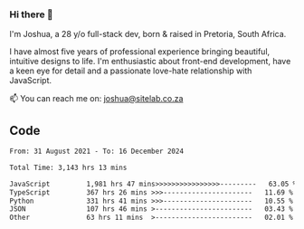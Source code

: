 ### Hi there 👋

I'm Joshua, a 28 y/o full-stack dev, born & raised in Pretoria, South Africa. 

I have almost five years of professional experience bringing beautiful, intuitive designs to life. I'm enthusiastic about front-end development, have a keen eye for detail and a passionate love-hate relationship with JavaScript.

📫 You can reach me on: joshua@sitelab.co.za

## **Code**

<!--START_SECTION:waka-->

```txt
From: 31 August 2021 - To: 16 December 2024

Total Time: 3,143 hrs 13 mins

JavaScript         1,981 hrs 47 mins>>>>>>>>>>>>>>>>---------   63.05 %
TypeScript         367 hrs 26 mins >>>----------------------   11.69 %
Python             331 hrs 41 mins >>>----------------------   10.55 %
JSON               107 hrs 46 mins >------------------------   03.43 %
Other              63 hrs 11 mins  >------------------------   02.01 %
```

<!--END_SECTION:waka-->
